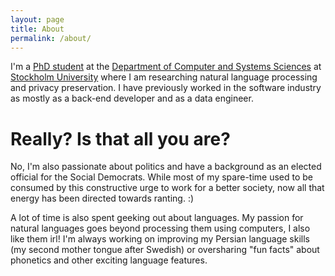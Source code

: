 ```yaml
---
layout: page
title: About
permalink: /about/
---
```


I'm a [PhD student](https://vakili.science) at the [Department of Computer and Systems Sciences](https://dsv.su.se) at [Stockholm University](https://www.su.se) where I am researching natural language processing and privacy preservation. I have previously worked in the software industry as mostly as a back-end developer and as a data engineer.

# Really? Is that all you are?

No, I'm also passionate about politics and have a background as an elected official for the Social Democrats. While most of my spare-time used to be consumed by this constructive urge to work for a better society, now all that energy has been directed towards ranting. :)

A lot of time is also spent geeking out about languages. My passion for natural languages goes beyond processing them using computers, I also like them irl! I'm always working on improving my Persian language skills (my second mother tongue after Swedish) or oversharing "fun facts" about phonetics and other exciting language features.